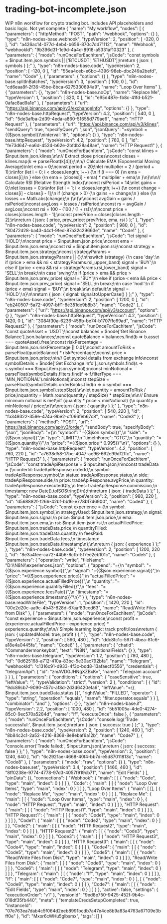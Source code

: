 # trading-bot-incomplete.json
WIP n8n workflow for crypto trading bot. Includes API placeholders and basic logic. Not yet complete
{
  "name": "My workflow",
  "nodes": [
    {
      "parameters": {
        "httpMethod": "POST",
        "path": "/webhook",
        "options": {}
      },
      "type": "n8n-nodes-base.webhook",
      "typeVersion": 2,
      "position": [
        -320,
        0
      ],
      "id": "a426ac14-077d-4eb4-b656-870c7dd71112",
      "name": "Webhook",
      "webhookId": "9b396d31-1c9d-4a4d-8918-a5331af10323"
    },
    {
      "parameters": {
        "mode": "runOnceForEachItem",
        "jsCode": "const symbols = $input.item.json.symbols || ['BTCUSDT', 'ETHUSDT'];\nreturn { json: { symbols } };"
      },
      "type": "n8n-nodes-base.code",
      "typeVersion": 2,
      "position": [
        -120,
        0
      ],
      "id": "55ea4ceb-e6bc-4396-98eb-dbc249a2befd",
      "name": "Code"
    },
    {
      "parameters": {
        "options": {}
      },
      "type": "n8n-nodes-base.splitInBatches",
      "typeVersion": 3,
      "position": [
        100,
        0
      ],
      "id": "cd6eaa8f-2f36-45be-8bca-6275330694a9",
      "name": "Loop Over Items"
    },
    {
      "parameters": {},
      "type": "n8n-nodes-base.noOp",
      "name": "Replace Me",
      "typeVersion": 1,
      "position": [
        320,
        0
      ],
      "id": "e95d487e-fb8c-41fd-b521-0afac8ad9a1e"
    },
    {
      "parameters": {
        "url": "https://api.binance.com/api/v3/exchangeInfo",
        "options": {}
      },
      "type": "n8n-nodes-base.httpRequest",
      "typeVersion": 4.2,
      "position": [
        540,
        0
      ],
      "id": "5de3afba-2d39-4eda-a860-51655d779ae6",
      "name": "HTTP Request"
    },
    {
      "parameters": {
        "url": "https://api.binance.com/api/v3/klines",
        "sendQuery": true,
        "specifyQuery": "json",
        "jsonQuery": "=symbol: ={{$json.symbol}}\ninterval: 1h",
        "options": {}
      },
      "type": "n8n-nodes-base.httpRequest",
      "typeVersion": 4.2,
      "position": [
        760,
        0
      ],
      "id": "fe73d647-ea6d-4524-b62e-2bfdb28a48ae",
      "name": "HTTP Request1"
    },
    {
      "parameters": {
        "mode": "runOnceForEachItem",
        "jsCode": "const klines = $input.item.json.klines;\n\n// Extract close prices\nconst closes = klines.map(k => parseFloat(k[4]));\n\n// Calculate EMA (Exponential Moving Average)\nlet ema = 0;\nconst period = 20;\nlet multiplier = 2 / (period + 1);\n\nfor (let i = 0; i < closes.length; i++) {\n  if (i === 0) {\n    ema = closes[i];\n  } else {\n    ema = (closes[i] - ema) * multiplier + ema;\n  }\n}\n\n// Calculate RSI (Relative Strength Index)\nconst rsiPeriod = 14;\nlet gains = 0;\nlet losses = 0;\n\nfor (let i = 1; i < closes.length; i++) {\n  const change = closes[i] - closes[i - 1];\n  if (change > 0) {\n    gains += change;\n  } else {\n    losses += Math.abs(change);\n  }\n}\n\nconst avgGain = gains / rsiPeriod;\nconst avgLoss = losses / rsiPeriod;\nconst rs = avgGain / avgLoss;\nconst rsi = 100 - (100 / (1 + rs));\n\nconst price = closes[closes.length - 1];\nconst prevPrice = closes[closes.length - 2];\n\nreturn { json: { price, prev_price: prevPrice, ema, rsi } };"
      },
      "type": "n8n-nodes-base.code",
      "typeVersion": 2,
      "position": [
        980,
        0
      ],
      "id": "80472d28-ba43-44c1-9fed-87a32c29663e",
      "name": "Code1"
    },
    {
      "parameters": {
        "mode": "runOnceForEachItem",
        "jsCode": "let signal = 'HOLD';\n\nconst price = $input.item.json.price;\nconst ema = $input.item.json.ema;\nconst rsi = $input.item.json.rsi;\nconst strategy = $input.item.json.strategy;\nconst strategyParams = $input.item.json.strategyParams || {};\n\nswitch (strategy) {\n  case 'day':\n    if (price > ema && rsi < strategyParams.rsi_upper_band) signal = 'BUY';\n    else if (price < ema && rsi > strategyParams.rsi_lower_band) signal = 'SELL';\n    break;\n\n  case 'swing':\n    if (price > ema && price > $input.item.json.prev_price) signal = 'BUY';\n    else if (price < ema && price < $input.item.json.prev_price) signal = 'SELL';\n    break;\n\n  case 'hodl':\n    if (price < ema) signal = 'BUY';\n    break;\n\n  default:\n    signal = 'HOLD';\n}\n\nreturn { json: { signal: signal.toUpperCase() } };"
      },
      "type": "n8n-nodes-base.code",
      "typeVersion": 2,
      "position": [
        1200,
        0
      ],
      "id": "eb240507-5a72-4097-bff1-8e351de9b8b3",
      "name": "Code2"
    },
    {
      "parameters": {
        "url": "https://api.binance.com/api/v3/account",
        "options": {}
      },
      "type": "n8n-nodes-base.httpRequest",
      "typeVersion": 4.2,
      "position": [
        1420,
        0
      ],
      "id": "3084f30a-6236-456b-be74-b1707ffc69ad",
      "name": "HTTP Request2"
    },
    {
      "parameters": {
        "mode": "runOnceForEachItem",
        "jsCode": "const quoteAsset = 'USDT';\nconst balances = $node['Get Binance Balance'].json.balances;\nconst quoteBalance = balances.find(b => b.asset === quoteAsset).free;\nconst riskPercentage = $input.item.json.riskPercentage || 0.01;\nconst amountToRisk = parseFloat(quoteBalance) * riskPercentage;\nconst price = $input.item.json.price;\n\n// Get symbol details from exchange info\nconst symbolDetails = $node['Get Exchange Info'].json.symbols.find(s => s.symbol === $input.item.json.symbol);\nconst minNotional = parseFloat(symbolDetails.filters.find(f => f.filterType === 'MIN_NOTIONAL').minNotional);\nconst stepSize = parseFloat(symbolDetails.orderBooks.find(o => o.symbol === $input.item.json.symbol).stepSize);\n\nlet quantity = amountToRisk / price;\nquantity = Math.round(quantity / stepSize) * stepSize;\n\n// Ensure minimum notional is met\nif (quantity * price < minNotional) {\n  quantity = minNotional / price;\n}\n\nreturn { json: { quantity } };"
      },
      "type": "n8n-nodes-base.code",
      "typeVersion": 2,
      "position": [
        540,
        220
      ],
      "id": "fa349322-359e-474a-9be2-cf066feb67c8",
      "name": "Code3"
    },
    {
      "parameters": {
        "method": "POST",
        "url": " https://api.binance.com/api/v3/order",
        "sendBody": true,
        "specifyBody": "json",
        "jsonBody": "={\n  \"symbol\": \"={{$json.symbol}}\",\n  \"side\": \"={{$json.signal}}\",\n  \"type\": \"LIMIT\",\n  \"timeInForce\": \"GTC\",\n  \"quantity\": \"={{$json.quantity}}\",\n  \"price\": \"={{$json.price * 0.995}}\"\n}",
        "options": {}
      },
      "type": "n8n-nodes-base.httpRequest",
      "typeVersion": 4.2,
      "position": [
        760,
        220
      ],
      "id": "a7638d58-17be-4047-ae96-662e99df2ffc",
      "name": "HTTP Request3"
    },
    {
      "parameters": {
        "mode": "runOnceForEachItem",
        "jsCode": "const tradeApiResponse = $input.item.json;\n\nconst tradeData = {\n  orderId: tradeApiResponse.orderId,\n  symbol: tradeApiResponse.symbol,\n  status: tradeApiResponse.status,\n  side: tradeApiResponse.side,\n  price: tradeApiResponse.avgPrice,\n  quantity: tradeApiResponse.executedQty,\n  fees: tradeApiResponse.commission,\n  timestamp: new Date().toISOString()\n};\n\nreturn { json: { tradeData } };"
      },
      "type": "n8n-nodes-base.code",
      "typeVersion": 2,
      "position": [
        980,
        220
      ],
      "id": "d568882f-f266-42bf-bb16-e778b1746900",
      "name": "Code4"
    },
    {
      "parameters": {
        "jsCode": "const experience = {\n  symbol: $input.item.json.symbol,\n  strategyUsed: $input.item.json.strategy,\n  signal: $input.item.json.signal,\n  price: $input.item.json.price,\n  ema: $input.item.json.ema,\n  rsi: $input.item.json.rsi,\n  actualFilledPrice: $input.item.json.tradeData.price,\n  quantityFilled: $input.item.json.tradeData.quantity,\n  feesPaid: $input.item.json.tradeData.fees,\n  timestamp: $input.item.json.tradeData.timestamp\n};\n\nreturn { json: { experience } };"
      },
      "type": "n8n-nodes-base.code",
      "typeVersion": 2,
      "position": [
        1200,
        220
      ],
      "id": "8e3a4fee-ca72-44b6-8cfb-5f7ee2eb101c",
      "name": "Code5"
    },
    {
      "parameters": {
        "operation": "write",
        "fileName": "D:\\\\N8N\\\\experiences.json",
        "options": {
          "append": "={\n  \"symbol\": \"={{$json.experience.symbol}}\",\n  \"signal\": \"={{$json.experience.signal}}\",\n  \"price\": \"={{$json.experience.price}}\",\n  \"actualFilledPrice\": \"={{$json.experience.actualFilledPrice}}\",\n  \"quantity\": \"={{$json.experience.quantityFilled}}\",\n  \"fees\": \"={{$json.experience.feesPaid}}\",\n  \"timestamp\": \"={{$json.experience.timestamp}}\"\n}"
        }
      },
      "type": "n8n-nodes-base.readWriteFile",
      "typeVersion": 1,
      "position": [
        1420,
        220
      ],
      "id": "00e2d20c-aa9c-4b43-828d-67aaf83ccd63",
      "name": "Read/Write Files from Disk"
    },
    {
      "parameters": {
        "mode": "runOnceForEachItem",
        "jsCode": "const experience = $input.item.json.experience;\nconst profit = (experience.actualFilledPrice - experience.price) * experience.quantity;\n\n// Simple learning logic: track profit/loss\nreturn { json: { updatedModel: true, profit } };"
      },
      "type": "n8n-nodes-base.code",
      "typeVersion": 2,
      "position": [
        560,
        480
      ],
      "id": "ddc8fc1c-567f-4bea-81c6-a18e4a0445fa",
      "name": "Code6"
    },
    {
      "parameters": {
        "chatId": "Commandermonkeybot",
        "text": "N8N",
        "additionalFields": {}
      },
      "type": "n8n-nodes-base.telegram",
      "typeVersion": 1.2,
      "position": [
        780,
        480
      ],
      "id": "0d625168-a712-410a-83bc-5e30ac792bfa",
      "name": "Telegram",
      "webhookId": "c1316c91-d933-4f3c-bdd8-13afaecf0556",
      "credentials": {
        "telegramApi": {
          "id": "zmAVDGJHNgXZBxKv",
          "name": "Telegram account"
        }
      }
    },
    {
      "parameters": {
        "conditions": {
          "options": {
            "caseSensitive": true,
            "leftValue": "",
            "typeValidation": "strict",
            "version": 2
          },
          "conditions": [
            {
              "id": "9dc89cb7-9090-457c-af8d-2d3d6420efa9",
              "leftValue": "={{ $input.item.json.tradeData.status }}",
              "rightValue": "FILLED",
              "operator": {
                "type": "string",
                "operation": "equals",
                "name": "filter.operator.equals"
              }
            }
          ],
          "combinator": "and"
        },
        "options": {}
      },
      "type": "n8n-nodes-base.if",
      "typeVersion": 2.2,
      "position": [
        1000,
        480
      ],
      "id": "5b51005a-4de0-4274-85c0-9ec570a5284d",
      "name": "If",
      "executeOnce": false
    },
    {
      "parameters": {
        "mode": "runOnceForEachItem",
        "jsCode": "console.log('Trade successful:', $input.item.json);\nreturn { json: { success: true } };"
      },
      "type": "n8n-nodes-base.code",
      "typeVersion": 2,
      "position": [
        1240,
        460
      ],
      "id": "8b84c2c1-2a52-4216-8369-8e8ebaf6a12b",
      "name": "Code7"
    },
    {
      "parameters": {
        "mode": "runOnceForEachItem",
        "jsCode": "console.error('Trade failed:', $input.item.json);\nreturn { json: { success: false } };"
      },
      "type": "n8n-nodes-base.code",
      "typeVersion": 2,
      "position": [
        1240,
        640
      ],
      "id": "6c2921ae-4668-40f4-bb7d-e5d87011813c",
      "name": "Code8"
    },
    {
      "parameters": {
        "mode": "raw",
        "options": {}
      },
      "type": "n8n-nodes-base.set",
      "typeVersion": 3.4,
      "position": [
        1460,
        460
      ],
      "id": "8ff0238e-9774-4778-97d3-4057f919cb71",
      "name": "Edit Fields"
    }
  ],
  "pinData": {},
  "connections": {
    "Webhook": {
      "main": [
        [
          {
            "node": "Code",
            "type": "main",
            "index": 0
          }
        ]
      ]
    },
    "Code": {
      "main": [
        [
          {
            "node": "Loop Over Items",
            "type": "main",
            "index": 0
          }
        ]
      ]
    },
    "Loop Over Items": {
      "main": [
        [],
        [
          {
            "node": "Replace Me",
            "type": "main",
            "index": 0
          }
        ]
      ]
    },
    "Replace Me": {
      "main": [
        [
          {
            "node": "Loop Over Items",
            "type": "main",
            "index": 0
          },
          {
            "node": "HTTP Request",
            "type": "main",
            "index": 0
          }
        ]
      ]
    },
    "HTTP Request": {
      "main": [
        [
          {
            "node": "HTTP Request1",
            "type": "main",
            "index": 0
          }
        ]
      ]
    },
    "HTTP Request1": {
      "main": [
        [
          {
            "node": "Code1",
            "type": "main",
            "index": 0
          }
        ]
      ]
    },
    "Code1": {
      "main": [
        [
          {
            "node": "Code2",
            "type": "main",
            "index": 0
          }
        ]
      ]
    },
    "Code2": {
      "main": [
        [
          {
            "node": "HTTP Request2",
            "type": "main",
            "index": 0
          }
        ]
      ]
    },
    "HTTP Request2": {
      "main": [
        [
          {
            "node": "Code3",
            "type": "main",
            "index": 0
          }
        ]
      ]
    },
    "Code3": {
      "main": [
        [
          {
            "node": "HTTP Request3",
            "type": "main",
            "index": 0
          }
        ]
      ]
    },
    "HTTP Request3": {
      "main": [
        [
          {
            "node": "Code4",
            "type": "main",
            "index": 0
          }
        ]
      ]
    },
    "Code4": {
      "main": [
        [
          {
            "node": "Code5",
            "type": "main",
            "index": 0
          }
        ]
      ]
    },
    "Code5": {
      "main": [
        [
          {
            "node": "Read/Write Files from Disk",
            "type": "main",
            "index": 0
          }
        ]
      ]
    },
    "Read/Write Files from Disk": {
      "main": [
        [
          {
            "node": "Code6",
            "type": "main",
            "index": 0
          }
        ]
      ]
    },
    "Code6": {
      "main": [
        [
          {
            "node": "Telegram",
            "type": "main",
            "index": 0
          }
        ]
      ]
    },
    "Telegram": {
      "main": [
        [
          {
            "node": "If",
            "type": "main",
            "index": 0
          }
        ]
      ]
    },
    "If": {
      "main": [
        [
          {
            "node": "Code7",
            "type": "main",
            "index": 0
          }
        ],
        [
          {
            "node": "Code8",
            "type": "main",
            "index": 0
          }
        ]
      ]
    },
    "Code7": {
      "main": [
        [
          {
            "node": "Edit Fields",
            "type": "main",
            "index": 0
          }
        ]
      ]
    }
  },
  "active": false,
  "settings": {
    "executionOrder": "v1"
  },
  "versionId": "9ed8e750-9425-452f-9b4c-018df35fb440",
  "meta": {
    "templateCredsSetupCompleted": true,
    "instanceId": "07e763ea7dab4c5f064d2eeb8991bcdb7a47e4ce8b9a83a4763a67109e3bff0e"
  },
  "id": "Mxor6cWHu5glbsmx",
  "tags": []
}
